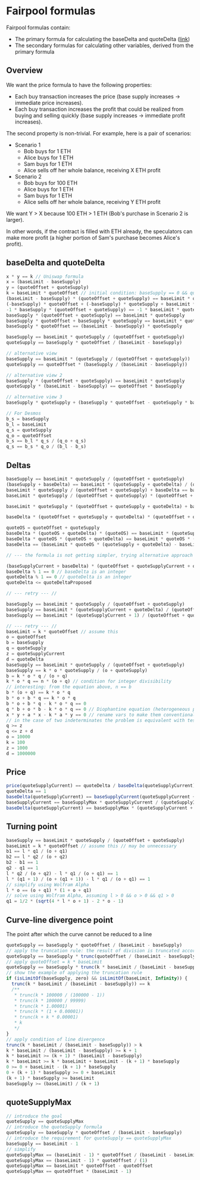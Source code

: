 # Fairpool formulas

Fairpool formulas contain:

* The primary formula for calculating the baseDelta and quoteDelta ([link](#basedelta-and-quotedelta))
* The secondary formulas for calculating other variables, derived from the primary formula 

## Overview

We want the price formula to have the following properties:

* Each buy transaction increases the price (base supply increases -> immediate price increases).
* Each buy transaction increases the profit that could be realized from buying and selling quickly (base supply increases -> immediate profit increases).

The second property is non-trivial. For example, here is a pair of scenarios:

* Scenario 1
  * Bob buys for 1 ETH
  * Alice buys for 1 ETH
  * Sam buys for 1 ETH
  * Alice sells off her whole balance, receiving X ETH profit
* Scenario 2
  * Bob buys for 100 ETH
  * Alice buys for 1 ETH
  * Sam buys for 1 ETH
  * Alice sells off her whole balance, receiving Y ETH profit

We want Y > X because 100 ETH > 1 ETH (Bob's purchase in Scenario 2 is larger).

In other words, if the contract is filled with ETH already, the speculators can make more profit (a higher portion of Sam's purchase becomes Alice's profit).

## baseDelta and quoteDelta

```typescript
x * y == k // Uniswap formula
x = (baseLimit - baseSupply)
y = (quoteOffset + quoteSupply)
k = baseLimit * quoteOffset // initial condition: baseSupply == 0 && quoteSupply == 0
(baseLimit - baseSupply) * (quoteOffset + quoteSupply) == baseLimit * quoteOffset
(-baseSupply) * quoteOffset + (-baseSupply) * quoteSupply + baseLimit * quoteSupply == 0
-1 * baseSupply * (quoteOffset + quoteSupply) == -1 * baseLimit * quoteSupply
baseSupply * (quoteOffset + quoteSupply) == baseLimit * quoteSupply
baseSupply * quoteOffset + baseSupply * quoteSupply == baseLimit * quoteSupply
baseSupply * quoteOffset == (baseLimit - baseSupply) * quoteSupply

baseSupply == baseLimit * quoteSupply / (quoteOffset + quoteSupply)
quoteSupply == baseSupply * quoteOffset / (baseLimit - baseSupply)

// alternative view
baseSupply == baseLimit * (quoteSupply / (quoteOffset + quoteSupply))
quoteSupply == quoteOffset * (baseSupply / (baseLimit - baseSupply))

// alternative view 2
baseSupply * (quoteOffset + quoteSupply) == baseLimit * quoteSupply
quoteSupply * (baseLimit - baseSupply) == quoteOffset * baseSupply

// alternative view 3
baseSupply * quoteSupply + (baseSupply * quoteOffset - quoteSupply * baseLimit) == 0

// For Desmos
b_s = baseSupply
b_l = baseLimit
q_s = quoteSupply
q_o = quoteOffset
b_s == b_l * q_s / (q_o + q_s)
q_s == b_s * q_o / (b_l - b_s)
```

## Deltas

```typescript
baseSupply == baseLimit * quoteSupply / (quoteOffset + quoteSupply)
(baseSupply + baseDelta) == baseLimit * (quoteSupply + quoteDelta) / (quoteOffset + quoteSupply + quoteDelta)
baseLimit * quoteSupply / (quoteOffset + quoteSupply) + baseDelta == baseLimit * (quoteSupply + quoteDelta) / (quoteOffset + quoteSupply + quoteDelta)
baseLimit * quoteSupply / (quoteOffset + quoteSupply) * (quoteOffset + quoteSupply + quoteDelta) + baseDelta * (quoteOffset + quoteSupply + quoteDelta) == baseLimit * (quoteSupply + quoteDelta)

baseLimit * quoteSupply * (quoteOffset + quoteSupply + quoteDelta) + baseDelta * (quoteOffset + quoteSupply + quoteDelta) * (quoteOffset + quoteSupply) == baseLimit * (quoteSupply + quoteDelta) * (quoteOffset + quoteSupply)

baseDelta * (quoteOffset + quoteSupply + quoteDelta) * (quoteOffset + quoteSupply) == baseLimit * (quoteSupply + quoteDelta) * (quoteOffset + quoteSupply) - baseLimit * quoteSupply * (quoteOffset + quoteSupply + quoteDelta)

quoteOS = quoteOffset + quoteSupply
baseDelta * (quoteOS + quoteDelta) * (quoteOS) == baseLimit * (quoteSupply + quoteDelta) * (quoteOS) - baseLimit * quoteSupply * (quoteOS + quoteDelta)
baseDelta * quoteOS * (quoteOS + quoteDelta) == baseLimit * quoteOS * (quoteSupply + quoteDelta) - baseLimit * quoteSupply * (quoteOS + quoteDelta)
baseDelta == (baseLimit * quoteOS * (quoteSupply + quoteDelta) - baseLimit * quoteSupply * (quoteOS + quoteDelta)) / (quoteOS * (quoteOS + quoteDelta))

// --- the formula is not getting simpler, trying alternative approach --- //

(baseSupplyCurrent + baseDelta) * (quoteOffset + quoteSupplyCurrent + quoteDelta) == baseLimit * (quoteSupplyCurrent + quoteDelta)
baseDelta % 1 == 0 // baseDelta is an integer
quoteDelta % 1 == 0 // quoteDelta is an integer
quoteDelta <= quoteDeltaProposed

// --- retry --- //

baseSupply == baseLimit * quoteSupply / (quoteOffset + quoteSupply)
baseSupply == baseLimit * (quoteSupplyCurrent + quoteDelta) / (quoteOffset + quoteSupplyCurrent + quoteDelta)
baseSupply == baseLimit * (quoteSupplyCurrent + 1) / (quoteOffset + quoteSupplyCurrent + 1)

// --- retry --- //
baseLimit = k * quoteOffset // assume this
o = quoteOffset
b = baseSupply
q = quoteSupply
z = quoteSupplyCurrent
d = quoteDelta
baseSupply == baseLimit * quoteSupply / (quoteOffset + quoteSupply)
baseSupply == k * o * quoteSupply / (o + quoteSupply)
b = k * o * q / (o + q)
k * o * q == n * (o + q) // condition for integer divisibility
// interesting: from the equation above, n == b
b * (o + q) == k * o * q
b * o + b * q == k * o * q
b * o + b * q - k * o * q == 0
q * b + o * b - k * o * q == 0 // Diophantine equation (heterogeneous polynomial)
x * y + a * x - k * a * y == 0 // rename vars to make them conventional
// in the case of two indeterminates the problem is equivalent with testing if a rational number is the dth power of another rational number ([source](https://en.wikipedia.org/wiki/Diophantine_equation#Homogeneous_equations))
q >= z
q <= z + d
o = 10000
k = 100
z = 1000
d = 1000000
```

## Price

```typescript
price(quoteSupplyCurrent) == quoteDelta / baseDelta(quoteSupplyCurrent)
quoteDelta == 1
baseDelta(quoteSupplyCurrent) == baseSupplyCurrent(quoteSupplyCurrent + 1) - baseSupplyCurrent(quoteSupplyCurrent)
baseSupplyCurrent == baseSupplyMax * quoteSupplyCurrent / (quoteSupplyInitial + quoteSupplyCurrent)
baseDelta(quoteSupplyCurrent) == baseSupplyMax * (quoteSupplyCurrent + 1) / (quoteSupplyInitial + quoteSupplyCurrent + 1) - baseSupplyCurrent(quoteSupplyCurrent) - baseSupplyMax * quoteSupplyCurrent / (quoteSupplyInitial + quoteSupplyCurrent)

```

## Turning point

```typescript
baseSupply == baseLimit * quoteSupply / (quoteOffset + quoteSupply)
baseLimit = k * quoteOffset // assume this // may be unnecessary
b1 == l * q1 / (o + q1)
b2 == l * q2 / (o + q2)
b2 - b1 == 1
q2 - q1 == 1
l * q2 / (o + q2) - l * q1 / (o + q1) == 1
l * (q1 + 1) / (o + (q1 + 1)) - l * q1 / (o + q1) == 1
// simplify using Wolfram Alpha
l * o == (o + q1) * (1 + o + q1)
// solve using Wolfram Alpha, assuming l > 0 && o > 0 && q1 > 0
q1 = 1/2 * (sqrt(4 * l * o + 1) - 2 * o - 1)
```

## Curve-line divergence point

The point after which the curve cannot be reduced to a line

```typescript
quoteSupply == baseSupply * quoteOffset / (baseLimit - baseSupply)
// apply the truncation rule: the result of division is truncated according to integer arithmetic
quoteSupply == baseSupply * trunc(quoteOffset / (baseLimit - baseSupply))
// apply quoteOffset = k * baseLimit
quoteSupply == baseSupply * trunc(k * baseLimit / (baseLimit - baseSupply))
// show the example of applying the truncation rule
if (isLimitOf(baseSupply, zero) && isLimitOf(baseLimit, Infinity)) { 
  trunc(k * baseLimit / (baseLimit - baseSupply)) == k
  /**
   * trunc(k * 100000 / (100000 - 1))
   * trunc(k * 100000 / 99999)
   * trunc(k * 1.00001)
   * trunc(k * (1 + 0.00001))
   * trunc(k + k * 0.00001)
   * k
   */
}
// apply condition of line divergence
trunc(k * baseLimit / (baseLimit - baseSupply)) > k
k * baseLimit / (baseLimit - baseSupply) >= k + 1
k * baseLimit >= (k + 1) * (baseLimit - baseSupply)
k * baseLimit >= k * baseLimit + baseLimit - (k + 1) * baseSupply
0 >= 0 + baseLimit - (k + 1) * baseSupply
0 + (k + 1) * baseSupply >= 0 + baseLimit
(k + 1) * baseSupply >= baseLimit
baseSupply >= (baseLimit) / (k + 1)
```

## quoteSupplyMax

```typescript
// introduce the goal
quoteSupply == quoteSupplyMax
// introduce the quoteSupply formula
quoteSupply == baseSupply * quoteOffset / (baseLimit - baseSupply)
// introduce the requirement for quoteSupply == quoteSupplyMax
baseSupply == baseLimit - 1
// simplify
quoteSupplyMax == (baseLimit - 1) * quoteOffset / (baseLimit - baseLimit + 1)
quoteSupplyMax == (baseLimit - 1) * quoteOffset / (1)
quoteSupplyMax == baseLimit * quoteOffset - quoteOffset
quoteSupplyMax == quoteOffset * (baseLimit - 1)
```
